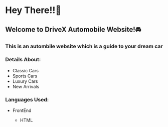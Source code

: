 <h1>Hey There!!🌝</h1>
<h2>Welcome to DriveX Automobile Website!🚘</h2>
<h3>This is an autombile website which is a guide to your dream car</h3>

<h3>Details About:</h3>
<ul>
  <li>Classic Cars</li>
  <li>Sports Cars</li>
  <li>Luxury Cars</li>
  <li>New Arrivals</li>
</ul>

<h3>Languages Used:</h3>
<ul>
  <li>FrontEnd</li>
  <ul>
    <li>
      HTML
    </li>
  </ul>
</ul>
